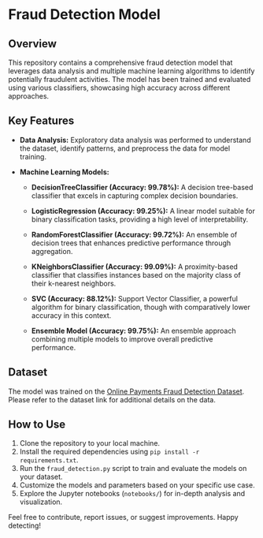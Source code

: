 # Fraud Detection Model

## Overview
This repository contains a comprehensive fraud detection model that leverages data analysis and multiple machine learning algorithms to identify potentially fraudulent activities. The model has been trained and evaluated using various classifiers, showcasing high accuracy across different approaches.

## Key Features
- **Data Analysis:** Exploratory data analysis was performed to understand the dataset, identify patterns, and preprocess the data for model training.

- **Machine Learning Models:**
  - **DecisionTreeClassifier (Accuracy: 99.78%):** A decision tree-based classifier that excels in capturing complex decision boundaries.
  
  - **LogisticRegression (Accuracy: 99.25%):** A linear model suitable for binary classification tasks, providing a high level of interpretability.
  
  - **RandomForestClassifier (Accuracy: 99.72%):** An ensemble of decision trees that enhances predictive performance through aggregation.
  
  - **KNeighborsClassifier (Accuracy: 99.09%):** A proximity-based classifier that classifies instances based on the majority class of their k-nearest neighbors.
  
  - **SVC (Accuracy: 88.12%):** Support Vector Classifier, a powerful algorithm for binary classification, though with comparatively lower accuracy in this context.
  
  - **Ensemble Model (Accuracy: 99.75%):** An ensemble approach combining multiple models to improve overall predictive performance.

## Dataset
The model was trained on the [Online Payments Fraud Detection Dataset](https://www.kaggle.com/datasets/rupakroy/online-payments-fraud-detection-dataset?resource=download). Please refer to the dataset link for additional details on the data.

## How to Use
1. Clone the repository to your local machine.
2. Install the required dependencies using `pip install -r requirements.txt`.
3. Run the `fraud_detection.py` script to train and evaluate the models on your dataset.
4. Customize the models and parameters based on your specific use case.
5. Explore the Jupyter notebooks (`notebooks/`) for in-depth analysis and visualization.

Feel free to contribute, report issues, or suggest improvements. Happy detecting!
